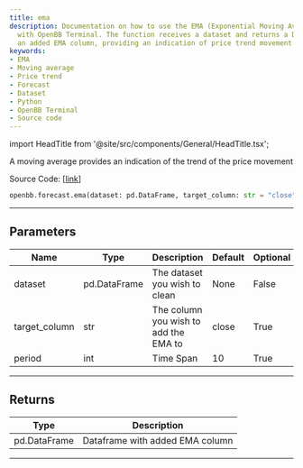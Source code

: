 ```yaml
---
title: ema
description: Documentation on how to use the EMA (Exponential Moving Average) function
  with OpenBB Terminal. The function receives a dataset and returns a DataFrame with
  an added EMA column, providing an indication of price trend movement.
keywords:
- EMA
- Moving average
- Price trend
- Forecast
- Dataset
- Python
- OpenBB Terminal
- Source code
---
```


import HeadTitle from '@site/src/components/General/HeadTitle.tsx';

<HeadTitle title="ema - Forecast - Reference | OpenBB SDK Docs" />

A moving average provides an indication of the trend of the price movement

Source Code: [[link](https://github.com/OpenBB-finance/OpenBBTerminal/tree/main/openbb_terminal/forecast/forecast_model.py#L159)]

```python
openbb.forecast.ema(dataset: pd.DataFrame, target_column: str = "close", period: int = 10)
```

---

## Parameters

| Name | Type | Description | Default | Optional |
| ---- | ---- | ----------- | ------- | -------- |
| dataset | pd.DataFrame | The dataset you wish to clean | None | False |
| target_column | str | The column you wish to add the EMA to | close | True |
| period | int | Time Span | 10 | True |


---

## Returns

| Type | Description |
| ---- | ----------- |
| pd.DataFrame | Dataframe with added EMA column |
---
